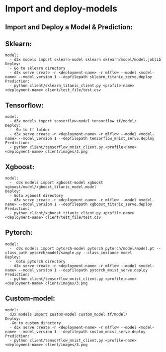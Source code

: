 # Import and deploy-models
## Import and Deploy a Model & Prediction:
  ## Sklearn:
    model:
      - d3x models import sklearn-model sklearn sklearn/model/model.joblib
    Deploy:
      - Go to sklearn directory
      - d3x serve create -n <deployment-name> -r mlflow --model <model-name> --model_version 1 --depfilepath sklearn_titanic_serve.deploy
    Prediction:
      - python client/sklearn_titanic_client.py <profile-name> <deployment-name> client/test_file/test.csv
 ## Tensorflow:
    model:
      - d3x models import tensorflow-model tensorflow tf/model/
    Deploy:
      -  Go to tf folder
      - d3x serve create -n <deployment-name> -r mlflow --model <model-name> --model_version 1 --depfilepath tensorflow_mnist_serve.deploy
    Prediction:
      - python client/tensorflow_mnist_client.py <profile-name> <deployment-name> client/images/3.png
 ## Xgboost:
    model:
      -  d3x models import xgboost-model xgboost xgboost/model/xgboost_titanic_model.model
    Deploy:
      - Goto xgboost directory
      - d3x serve create -n <deployment-name> -r mlflow --model <model-name> --model_version 1 --depfilepath xgboost_titanic_serve.deploy
    Prediction:
      - python client/xgboost_titanic_client.py <profile-name> <deployment-name> client/test_file/test.csv
  ## Pytorch:
    model:
      -  d3x models import pytorch-model pytorch pytorch/model/model.pt --class_path pytorch/model/sample.py --class_instance model
    Deploy:
      -  Goto pytorch directory
      - d3x serve create -n <deployment-name> -r mlflow --model <model-name> --model_version 1 --depfilepath pytorch_mnist_serve.deploy
    Prediction:
      - python client/tensorflow_mnist_client.py <profile-name> <deployment-name> client/images/3.png
  ## Custom-model:
    model:
      d3x models import custom-model custom_model tf/model/
    Deploy:
      -Go to custom directory
      - d3x serve create -n <deployment-name> -r mlflow --model <model-name> --model_version 1 --depfilepath custom_mnist_serve.deploy
    Prediction:
      - python client/tensorflow_mnist_client.py <profile-name> <deployment-name> client/images/3.png
  
